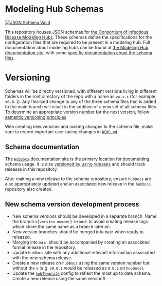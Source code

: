 # Modeling Hub Schemas
<!--- Badges --->
[![JSON Schema Valid](https://github.com/Infectious-Disease-Modeling-Hubs/schemas/actions/workflows/check-json-schema-valid.yaml/badge.svg)](https://github.com/Infectious-Disease-Modeling-Hubs/schemas/actions/workflows/check-json-schema-valid.yaml)
<!--- Badges-end --->

This repository houses JSON schemas for [the Consortium of Infectious Disease Modeling Hubs](https://github.com/Infectious-Disease-Modeling-Hubs). These schemas define the specifications for the configuration files that are required to be present in a modeling hub. Full documentation about modeling hubs can be found at [the Modeling Hub documentation site](https://hubdocs.readthedocs.io/en/latest/), with some [specific documentation about the schema files](https://hubdocs.readthedocs.io/en/latest/format/hub-metadata.html).

# Versioning

Schemas will be directly versioned, with different versions living in different folders in the root directory of the repo with a name as `vx.x.x` (for example, `v0.0.1`). Any finalized change to any of the three schema files that is added to the main branch will result in the addition of a new set of all schema files. To determine an appropriate version number for the next version, follow [semantic versioning principles](https://snowplow.io/blog/introducing-schemaver-for-semantic-versioning-of-schemas/).

Wen creating new versions and making changes to the schema file, make sure to record important user facing changes in [`NEWS.md`](NEWS.md).

## Schema documentation

The [`HubDocs`](https://github.com/Infectious-Disease-Modeling-Hubs/hubDocs/tree/main) documentation site is the primary location for documenting schema usage. It is also [versioned by using releases](https://docs.readthedocs.io/en/stable/versions.html) and should track releases in this repository. 

After making a new release to the schema repository, ensure `hubDocs` are also appropriately updated and an associated new release in the `hubDocs` repository also created.

## New schema version development process

- New schema versions should be developed in a separate branch. Name the branch `v{version-number}-branch` to avoid creating release tags which share the same name as a branch later on.
- New version branches should be merged into `main` when ready to released.
- Merging into `main` should be accompanied by creating an associated formal release in the repository.
- Update `HubDocs` site with any additional relevant information associated with the new schema release.
- Create a new release on `hubDocs` using the same version number but without the `v` (e.g. `v0.0.1` would be released as `0.0.1` on `hubDocs`).
- Update the [`hubTemplate`](https://github.com/Infectious-Disease-Modeling-Hubs/hubTemplate) config to reflect the most up to date schema. Create a new release using the same version#
